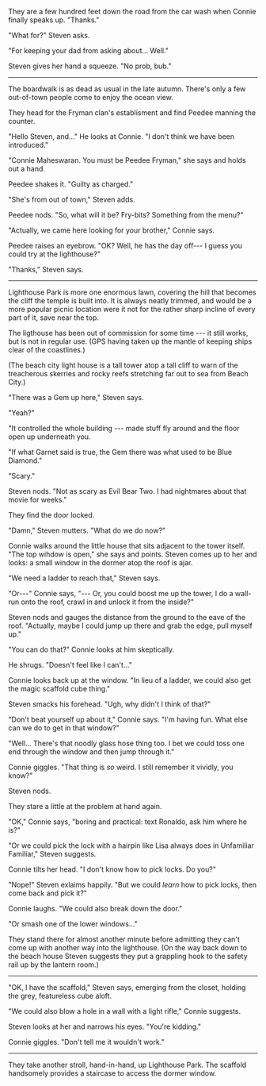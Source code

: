 They are a few hundred feet down the road from the car wash when Connie finally speaks up.
"Thanks."

"What for?" Steven asks.

"For keeping your dad from asking about... Well."

Steven gives her hand a squeeze. "No prob, bub."

----

The boardwalk is as dead as usual in the late autumn. There's only a few
out-of-town people come to enjoy the ocean view.

They head for the Fryman clan's establisment and find Peedee manning the
counter.

"Hello Steven, and..." He looks at Connie. "I don't think we have been introduced."

"Connie Maheswaran. You must be Peedee Fryman," she says and holds out a hand.

Peedee shakes it. "Guilty as charged."

"She's from out of town," Steven adds.

Peedee nods. "So, what will it be? Fry-bits? Something from the menu?"

"Actually, we came here looking for your brother," Connie says.

Peedee raises an eyebrow. "OK? Well, he has the day off--- I guess you could try
at the lighthouse?"

"Thanks," Steven says.

----

Lighthouse Park is more one enormous lawn, covering the hill that becomes the cliff
the temple is built into. It is always neatly trimmed, and would be a more popular picnic
location were it not for the rather sharp incline of every part of it, save near the top.

The ligthouse has been out of commission for some time --- it still works, but is not in
regular use. (GPS having taken up the mantle of keeping ships clear of the coastlines.)

(The beach city light house is a tall tower atop a tall cliff to warn of the treacherous
skerries and rocky reefs stretching far out to sea from Beach City.)

"There was a Gem up here," Steven says.

"Yeah?"

"It controlled the whole building --- made stuff fly around and the floor
open up underneath you.

"If what Garnet said is true, the Gem there was what used to be Blue Diamond."

"Scary."

Steven nods. "Not as scary as Evil Bear Two. I had nightmares about that
movie for weeks."

They find the door locked.

"Damn," Steven mutters. "What do we do now?"

Connie walks around the little house that sits adjacent to the tower itself. "The top wihdow
is open," she says and points. Steven comes up to her and looks: a small window in the dormer
atop the roof is ajar.

"We need a ladder to reach that," Steven says.

"Or---" Connie says, "--- Or, you could boost me up the tower, I do a wall-run onto the roof,
crawl in and unlock it from the inside?"

Steven nods and gauges the distance from the ground to the eave of the roof.
"Actually, maybe I could jump up there and grab the edge, pull myself up."

"You can do that?" Connie looks at him skeptically.

He shrugs. "Doesn't feel like I can't..."

Connie looks back up at the window. "In lieu of a ladder, we
could also get the magic scaffold cube thing."

Steven smacks his forehead. "Ugh, why didn't I think of that?"

"Don't beat yourself up about it," Connie says. "I'm having fun. What else can
we do to get in that window?"

"Well... There's that noodly glass hose thing too. I bet we could toss one
end through the window and then jump through it."

Connie giggles. "That thing is *so* weird. I still remember it vividly, you know?"

Steven nods.

They stare a little at the problem at hand again.

"OK," Connie says, "boring and practical: text Ronaldo, ask him where he is?"

"Or we could pick the lock with a hairpin like Lisa always does in Unfamiliar Familiar," Steven suggests.

Connie tilts her head. "I don't know how to pick locks. Do you?"

"Nope!" Steven exlaims happily. "But we could *learn* how to pick locks, then come back and pick it?"

Connie laughs. "We could also break down the door."

"Or smash one of the lower windows..."

They stand there for almost another minute before admitting they can't come up with another way into
the lighthouse. (On the way back down to the beach house Steven suggests they put a grappling hook 
to the safety rail up by the lantern room.)

----

"OK, I have the scaffold," Steven says, emerging from the closet,
holding the grey, featureless cube aloft.

"We could also blow a hole in a wall with a light rifle," Connie suggests.

Steven looks at her and narrows his eyes. "You're kidding."

Connie giggles. "Don't tell me it wouldn't work."

----

They take another stroll, hand-in-hand, up Lighthouse Park. The scaffold handsomely
provides a staircase to access the dormer window.
